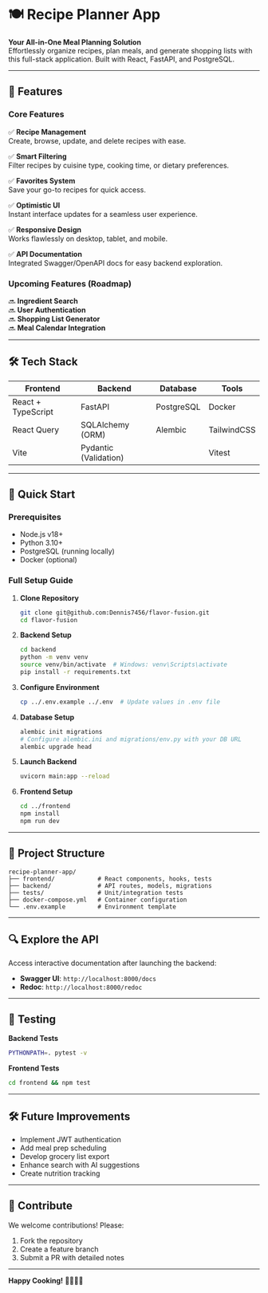 # 🍽️ Recipe Planner App  

**Your All-in-One Meal Planning Solution**  
Effortlessly organize recipes, plan meals, and generate shopping lists with this full-stack application. Built with React, FastAPI, and PostgreSQL.  

---

## 🌟 Features  

### Core Features  
✅ **Recipe Management**  
Create, browse, update, and delete recipes with ease.  

✅ **Smart Filtering**  
Filter recipes by cuisine type, cooking time, or dietary preferences.  

✅ **Favorites System**  
Save your go-to recipes for quick access.  

✅ **Optimistic UI**  
Instant interface updates for a seamless user experience.  

✅ **Responsive Design**  
Works flawlessly on desktop, tablet, and mobile.  

✅ **API Documentation**  
Integrated Swagger/OpenAPI docs for easy backend exploration.  

### Upcoming Features (Roadmap)  
🔜 **Ingredient Search**  
🔜 **User Authentication**  
🔜 **Shopping List Generator**  
🔜 **Meal Calendar Integration**  

---

## 🛠️ Tech Stack  

| Frontend               | Backend                | Database         | Tools            |  
|------------------------|------------------------|------------------|------------------|  
| React + TypeScript     | FastAPI                | PostgreSQL       | Docker           |  
| React Query            | SQLAlchemy (ORM)       | Alembic          | TailwindCSS      |  
| Vite                   | Pydantic (Validation)  |                  | Vitest           |  

---

## 🚀 Quick Start  

### Prerequisites  
- Node.js v18+  
- Python 3.10+  
- PostgreSQL (running locally)  
- Docker (optional)  

### Full Setup Guide  

1. **Clone Repository**  
   ```bash
   git clone git@github.com:Dennis7456/flavor-fusion.git
   cd flavor-fusion
   ```

2. **Backend Setup**  
   ```bash
   cd backend
   python -m venv venv
   source venv/bin/activate  # Windows: venv\Scripts\activate
   pip install -r requirements.txt
   ```

3. **Configure Environment**  
   ```bash
   cp ../.env.example ../.env  # Update values in .env file
   ```

4. **Database Setup**  
   ```bash
   alembic init migrations
   # Configure alembic.ini and migrations/env.py with your DB URL
   alembic upgrade head
   ```

5. **Launch Backend**  
   ```bash
   uvicorn main:app --reload
   ```

6. **Frontend Setup**  
   ```bash
   cd ../frontend
   npm install
   npm run dev
   ```

---

## 📂 Project Structure  
```  
recipe-planner-app/  
├── frontend/            # React components, hooks, tests  
├── backend/             # API routes, models, migrations  
├── tests/               # Unit/integration tests  
├── docker-compose.yml   # Container configuration  
└── .env.example         # Environment template  
```  

---

## 🔍 Explore the API  
Access interactive documentation after launching the backend:  
- **Swagger UI**: `http://localhost:8000/docs`  
- **Redoc**: `http://localhost:8000/redoc`  

---

## 🧪 Testing  
**Backend Tests**  
```bash
PYTHONPATH=. pytest -v
```  

**Frontend Tests**  
```bash
cd frontend && npm test
```  

---

## 🛠️ Future Improvements  
- Implement JWT authentication  
- Add meal prep scheduling  
- Develop grocery list export  
- Enhance search with AI suggestions  
- Create nutrition tracking  

---

## 🤝 Contribute  
We welcome contributions! Please:  
1. Fork the repository  
2. Create a feature branch  
3. Submit a PR with detailed notes  

--- 

**Happy Cooking!** 👨🍳👩🍳